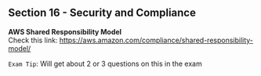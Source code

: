 ## Section 16 - Security and Compliance   

**AWS Shared Responsibility Model**  
Check this link: https://aws.amazon.com/compliance/shared-responsibility-model/ 

`Exam Tip`: Will get about 2 or 3 questions on this in the exam  

